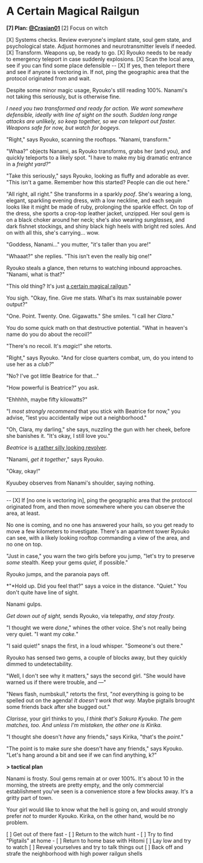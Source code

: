 # A Certain Magical Railgun

**\[7] Plan: [@Crasian01](https://forums.sufficientvelocity.com/members/3528/)**
\[2] Focus on witch

\[X] Systems checks. Review everyone's implant state, soul gem state, and psychological state. Adjust hormones and neurotransmitter levels if needed.
\[X] Transform. Weapons up, be ready to go.
\[X] Ryouko needs to be ready to emergency teleport in case suddenly explosions.
\[X] Scan the local area, see if you can find some place defensible
\-- \[X] If yes, then teleport there and see if anyone is vectoring in. If not, ping the geographic area that the protocol originated from and wait.

Despite some minor magic usage, Ryouko's still reading 100%. Nanami's not taking this seriously, but is otherwise fine.

*I need you two transformed and ready for action. We want somewhere defensible, ideally with line of sight on the south. Sudden long range attacks are unlikely, so keep together, so we can teleport out faster. Weapons safe for now, but watch for bogeys.*

"Right," says Ryouko, scanning the rooftops. "Nanami, transform."

"Whaa?" objects Nanami, as Ryouko transforms, grabs her (and you), and quickly teleports to a likely spot. "I have to make my big dramatic entrance in a *freight yard?*"

"Take this seriously," says Ryouko, looking as fluffy and adorable as ever. "This isn't a game. Remember how this started? People can die out here."

"All right, all right." She transforms in a sparkly *poof*. She's wearing a long, elegant, sparkling evening dress, with a low neckline, and each sequin looks like it might be made of ruby, prolonging the sparkle effect. On top of the dress, she sports a crop-top leather jacket, unzipped. Her soul gem is on a black choker around her neck; she's also wearing *sunglasses,* and dark fishnet stockings, and shiny black high heels with bright red soles. And on with all this, she's carrying… wow.

"Goddess, Nanami…" you mutter, "it's taller than you are!"

"Whaaat?" she replies. "This isn't even the really big one!"

Ryouko steals a glance, then returns to watching inbound approaches. "Nanami, what is that?"

"This old thing? It's just [a certain magical railgun](https://www.youtube.com/watch?v=BZuvP7DKxWk)."

You sigh. "Okay, fine. Give me stats. What's its max sustainable power output?"

"One. Point. Twenty. One. Gigawatts." She smiles. "I call her *Clara*."

You do some quick math on that destructive potential. "What in heaven's name do you do about the recoil?"

"There's no recoil. It's *magic*!" she retorts.

"Right," says Ryouko. "And for close quarters combat, um, do you intend to use her as a *club?*"

"No? I've got little Beatrice for that…"

"How powerful is Beatrice?" you ask.

"Ehhhhh, maybe fifty kilowatts?"

"I *most strongly recommend* that you stick with Beatrice for now," you advise, "lest you accidentally wipe out a neighborhood."

"Oh, Clara, my darling," she says, nuzzling the gun with her cheek, before she banishes it. "It's okay, I still love you."

*Beatrice* is [a rather silly looking revolver](https://i.imgur.com/hDPz4LE.jpg).

"Nanami, *get it together*," says Ryouko.

"Okay, okay!"

Kyuubey observes from Nanami's shoulder, saying nothing.

***

\-- \[X] If \[no one is vectoring in], ping the geographic area that the protocol originated from, and then move somewhere where you can observe the area, at least.

No one is coming, and no one has answered your hails, so you get ready to move a few kilometers to investigate. There's an apartment tower Ryouko can see, with a likely looking rooftop commanding a view of the area, and no one on top.

"Just in case," you warn the two girls before you jump, "let's try to preserve *some* stealth. Keep your gems *quiet,* if possible."

Ryouko jumps, and the paranoia pays off.

\*"\*Hold up. Did you feel that?" says a voice in the distance. "Quiet." You don't quite have line of sight.

Nanami gulps.

*Get down out of sight,* sends Ryouko, via telepathy, *and stay frosty.*

"I thought we were *done*," whines the other voice. She's not really being very quiet. "I want my *cake.*"

"I said quiet!" snaps the first, in a loud whisper. "Someone's out there."

Ryouko has sensed two gems, a couple of blocks away, but they quickly dimmed to undetectability.

"Well, I don't see why it matters," says the second girl. "She would have warned us if there were trouble, and —"

"News flash, numbskull," retorts the first, "*not* everything is going to be spelled out on the agenda! *It doesn't work that way.* Maybe pigtails brought some friends back after she bugged out."

*Clarisse,* your girl thinks to you, *I think that's Sakura Kyouko. The gem matches, too. And unless I'm mistaken, the other one is Kirika.*

"I thought she doesn't *have* any friends," says Kirika, "that's the *point*."

"The point is to make *sure* she doesn't have any friends," says Kyouko. "Let's hang around a bit and see if we can find anything, k?"

**> tactical plan**

Nanami is frosty. Soul gems remain at or over 100%. It's about 10 in the morning, the streets are pretty empty, and the only commercial establishment you've seen is a convenience store a few blocks away. It's a gritty part of town.

Your girl would like to know what the hell is going on, and would strongly prefer *not* to murder Kyouko. Kirika, on the other hand, would be no problem.

\[ ] Get out of there fast
\- \[ ] Return to the witch hunt
\- \[ ] Try to find "Pigtails" at home
\- \[ ] Return to home base with Hitomi
\[ ] Lay low and try to watch
\[ ] Reveal yourselves and try to talk things out
\[ ] Back off and strafe the neighborhood with high power railgun shells
